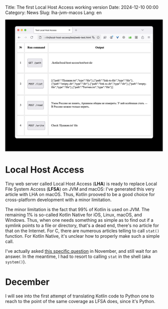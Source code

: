 Title: The first Local Host Access working version
Date: 2024-12-10 00:00
Category: News
Slug: lha-jvm-macos
Lang: en

![web-test][web-test]

# Local Host Access

Tiny web server called Local Host Access (**LHA**) is ready to replace
Local File System Access (**LFSA**) on JVM and macOS: I've generated this
very article with LHA on macOS. Thus, Kotlin prooved to be a good choice for
cross-platform development with a minor limitation.

The minor limitation is the fact that 99% of Kotlin is used on JVM. The
remaining 1% is so-called Kotlin Native for iOS, Linux, macOS, and Windows.
Thus, when one needs something as simple as to find out if a symlink
points to a file or directory, that's a dead end, there's no article for
that on the Internet. For C, there are numerous articles telling to call `stat()`
function. For Kotlin Native, it's unclear how to properly make such a simple call.

I've actually asked [this specific question][question] in November,
and still wait for an answer.
In the meantime, I had to resort to calling `stat` in the shell (aka `system()`).

# December

I will see into the first attempt of translating Kotlin code to Python one to
reach to the point of the same coverage as LFSA does, since it's Python.

[web-test]: ../../images/2024_web-test.jpg
[question]: https://discuss.kotlinlang.org/t/how-to-call-stat-c-function-to-get-file-type/29541
